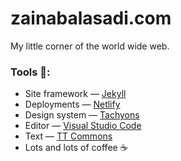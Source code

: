 # zainabalasadi.com
My little corner of the world wide web.

### Tools :wrench::
* Site framework — [Jekyll](http://jekyllrb.com)
* Deployments — [Netlify](http://www.netlify.com)
* Design system — [Tachyons](https://tachyons.io)
* Editor — [Visual Studio Code](https://code.visualstudio.com/)
* Text — [TT Commons](https://typetype.org/fonts/commons/)
* Lots and lots of coffee :coffee: